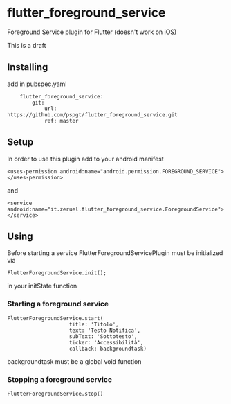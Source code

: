 # flutter_foreground_service

Foreground Service plugin for Flutter (doesn't work on iOS)

This is a draft

## Installing

add in pubspec.yaml

```
    flutter_foreground_service:
        git:
            url: https://github.com/pspgt/flutter_foreground_service.git
            ref: master
```

## Setup

In order to use this plugin add to your android manifest

``` <uses-permission android:name="android.permission.FOREGROUND_SERVICE"></uses-permission> ```

and

``` <service android:name="it.zeruel.flutter_foreground_service.ForegroundService"></service> ```

## Using
Before starting a service FlutterForegroundServicePlugin must be initialized via

```
FlutterForegroundService.init();
```

in your initState function

### Starting a foreground service

```
FlutterForegroundService.start(
                    title: 'Titolo',
                    text: 'Testo Notifica',
                    subText: 'Sottotesto',
                    ticker: 'Accessibilità',
                    callback: backgroundtask)
```

backgroundtask must be a global void function

### Stopping a foreground service

```
FlutterForegroundService.stop()
```
